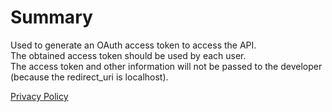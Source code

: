 # Summary

Used to generate an OAuth access token to access the API.  
The obtained access token should be used by each user.  
The access token and other information will not be passed to the developer (because the redirect_uri is localhost).

[Privacy Policy](https://github.com/blono/contracts/blob/main/policy.md)
